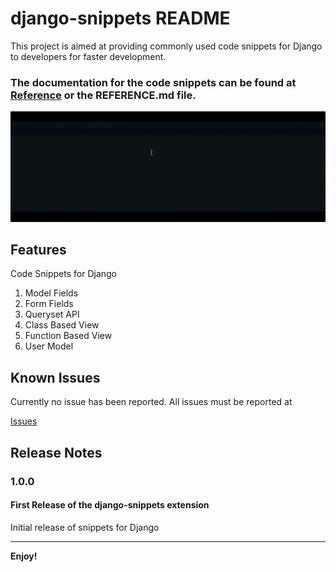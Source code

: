 # django-snippets README

This project is aimed at providing commonly used code snippets for Django to developers for faster development.

### The documentation for the code snippets can be found at [Reference](REFERENCE.md) or the REFERENCE.md file.


![Django Snippets](./static/django-snippet.gif)

## Features

Code Snippets for Django

1. Model Fields
2. Form Fields
3. Queryset API
4. Class Based View
5. Function Based View
6. User Model

## Known Issues

Currently no issue has been reported. All issues must be reported at 

[Issues](https://github.com/Sid200026/Django-Snippets-VSCode/issues)

## Release Notes

### 1.0.0
#### First Release of the django-snippets extension

Initial release of snippets for Django

-----------------------------------------------------------------------------------------------------------

**Enjoy!**

